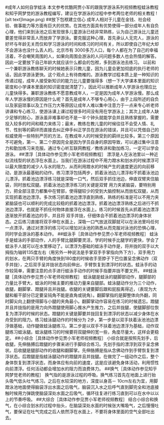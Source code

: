 #成年人如何自学蛙泳
本文参考优酷网贾小军的跟我学游泳系列视频教程蛙泳教程和知乎网梦觉的游泳教程编写，建议在学游泳的过程中参考两位老师的相关教程
 ![alt text]Image.png)
##放下包袱建立信心
成年人相对于儿童在金钱、社会经验、做事能力等方面有巨大的优势。在其他方面具有优势使得一部分成年人有自负心理，他们来到泳池之后发现很多儿童游泳已经非常熟练，认为自己游泳比儿童还要差觉得非常丢人而放弃了学游泳。要克服这种心理，首先承认人无完人，游泳的好坏与年龄无关而仅和学习游泳的时间和练习的时间有关，所以即使自己年纪大却不会游泳也没什么丢人的。北京市有 3000多万人口，每个人都在为了自己的幸福活着，不会嘲笑周围的人，如果向周围会游泳的人问问题多数人也会热情的解答。因此一定要放下自己年龄大就应该什么都会的包袱，多到游泳池去练习。
以前和一个兼职游泳教练聊天的时候她表示只教儿童，因为儿童会更加彻底的执行老师的话，因此学游泳更快。这个观点上有待商榷的。游泳教学过程本质上是一种知识的传递过程，成年人接受新知识的能力比儿童要强得多（想一下大学课本里面的知识密度和小学课本里面的知识密度就清楚了），因此可以推断成年人学游泳也理应比儿童快得多。兼职游泳教练不愿意教成年人，一定是因为成年人学游泳慢。那么成年人学游泳慢的原因是什么呢？首先是成年人不够专心用心，由于上段所述的自负以及家庭琐事以及工作压力大等原因让成年人难以集中注意力于一点来专心听老师讲课和专心练习，使游泳课上课过程很多时间没有用在学游泳上；其次上成年人缺少足够的耐心，游泳虽非难事却也不是一半个钟头就能学会并且熟练掌握的，需要投入较多的时间和精力来练习；最末，教练在教儿童的时候往往不会受人情、礼节、性别等的羁绊而直接去纠正伸手纠正学员在游泳的错误，并且可以凭借自己的权威使用一些特别严厉的方法，在教成年人的时候受到的羁绊比较多。第三个原因不可避免，第一、第二个原因完全是因为学员自身的原因导致，可以通过集中注意力和勤加练习来克服。通过专心听互联网教程／教练讲和勤加练习，一定可以学会游泳。
##漂浮［具体动作参见贾小军老师视频教程］
漂浮是人在泳池里以一种近似流线型的状态浮在水面上。当我们在游泳过程中不用力蹬水和划水的时候漂浮可以最大限度的减少人与水的阻力，从而利用蹬水的时候产生的速度更远的向前移动，是游泳最基础的动作。练习漂浮包括两步，抓着泳池边儿漂浮和不抓着泳池边儿漂浮。抓着池边漂浮练习就是深吸一口气，然后双手抓住池边，伸直双臂夹住脑袋，同时放松双腿。抓着泳池边漂浮练习的关键是双臂 用力夹紧脑袋，要特别用力，把全部注意力都集中在臂部，使得腿较少的受到大脑控制从而放松双腿，从而实现抓着池边漂浮。多次练习抓着池边漂浮直到熟练，熟练的标准是可以不用力夹紧脑袋也可以顺利的完成比较稳的抓着池边漂浮。抓着池边漂浮熟练之后进行不抓池边漂浮，也就是不抓任何物体直接浮在水面上。练习的时候首先从抓着池边漂浮逐渐放开抓着池边的手，并且将 双手并拢，仔细体会不抓着池边漂浮的身体状态。之后练习直接将双手伸在水面上，深吸一口气放送双脚就可以在泳池里吗任何一点漂浮。通过对漂浮的练习可以增加对泳池的熟悉从而克服对泳池的恐惧心理，同时学会游泳的基本动作。
##蛙泳手［具体动作参见贾小军老师视频教程］
蛙泳手是蛙泳的手部动作，人的手臂比腿脚要灵活，学的时候手比腿学的更快，学会了蛙泳手人就可以在水里移动了。以漂浮为基础的蛙泳手动作是，将并拢的双手以大拇指为轴转135度左右（用另外一种说法是手掌双手手掌指向外下方），双手用力的划水，在两只手臂的角度快到180度的时候收手至脖子下巴位置呈念佛动作（双手并拢），之后双手呈并拢状态向前伸出，手臂恢复到漂浮时的状态。蛙泳手的动作较简单，需要注意的点手进行蛙泳手动作的时候手指要并拢不要叉开。
##蛙泳腿［具体动作参见贾小军老师视频教程］
蛙泳腿是蛙泳的腿脚部动作，腿脚部的力量比手臂大，蛙泳的时候主要的推动力量来自腿部。蛙泳腿动作分为三个动作，收腿，翻脚掌、蹬腿并且并拢腿。收腿的关键要脚后跟和屁股离得近，（表现为大腿和躯干部分已定要呈钝角不能是直角或锐角）。翻脚掌指的是脚整体向外翻，同时脚尖向上翻使得脚与小腿的夹角最小。翻脚掌动作容易在练习的时候遗忘。蹬腿并且并拢指的是用力向外蹬腿使用脚心推水产生推力，之后并拢腿，使腿脚部位恢复为漂浮的时候的状态。蹬腿的关键是脚要并拢回复到漂浮的状态以减少身体在水舟受到的阻力。练习蛙泳腿动作的时候分为 2步，第一步是以双手扶着泳池池边漂浮做基础，动作腿做蛙泳腿练习。第二步是以双手不扶着池边漂浮为基础，动作双腿练习蛙泳腿。蛙泳腿练习的时候要将双腿伸的宽一些，角度尽量大，这样会更稳定。
##小综合［具体动作参见贾小军老师视频教程］
小综合就是按照先划手，后收腿，先伸胳膊后蹬腿的步骤来进行手脚综合练习。先划手指的漂浮到双手呈念佛状。后收腿是腿部动作的收腿和翻脚掌。先伸胳膊是指从念佛动作到手臂恢复到漂浮状态。后蹬腿是指蛙泳腿动作的蹬腿并且并拢腿。在做完了一组动作之后，整个身体恢复到漂浮状态，而身体应有向前的速度，这是应该避免身体活动，利用惯性向前漂浮。任何活动都会增加水的阻力而浪费体力。
##换气［具体动作参见知乎网梦觉老师的教程］
换气指的是游泳过程的呼吸。换气练习首先在地面上进行抬头吸气低头吐气练习。之后在水较深的地方，深度以身高－ 10cm左右为宜，用脚蹬泳池地面使得脑袋浮出水面之后吸气，脑袋沉入水之后呼气直到脚完全和池底接触时候用力弹跳使脑袋深处水面之后吸气，循环往复进行练习直到可以在水中以以上的节奏呼吸。
##大综合［具体动作参见贾小军老师视频教程］
结合小综合和换气，在小综合划水的过程中抬头，在脑袋深处水面的时候张大嘴吸气，之后慢慢吐气，要保证在吐气完成之后人依然浮在水面上，不要将身体里面的空气全部吐出去。

